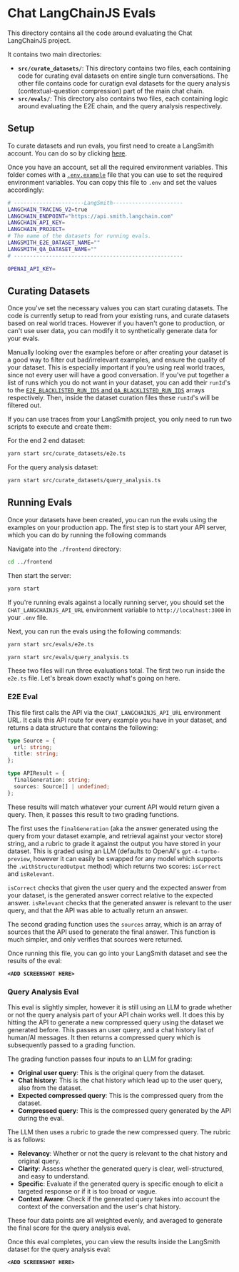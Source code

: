 # Chat LangChainJS Evals

This directory contains all the code around evaluating the Chat LangChainJS project.

It contains two main directories:

- **`src/curate_datasets/`**: This directory contains two files, each containing code for curating eval datasets on entire single turn conversations. The other file contains code for curatign eval datasets for the query analysis (contextual-question compression) part of the main chat chain.
- **`src/evals/`**: This directory also contains two files, each containing logic around evaluating the E2E chain, and the query analysis respectively.

## Setup

To curate datasets and run evals, you first need to create a LangSmith account. You can do so by clicking [here](https://smith.langchain.com/).

Once you have an account, set all the required environment variables. This folder comes with a [`.env.example`](.env.example) file that you can use to set the required environment variables. You can copy this file to `.env` and set the values accordingly:

```bash
# ----------------------LangSmith----------------------
LANGCHAIN_TRACING_V2=true
LANGCHAIN_ENDPOINT="https://api.smith.langchain.com"
LANGCHAIN_API_KEY=
LANGCHAIN_PROJECT=
# The name of the datasets for running evals.
LANGSMITH_E2E_DATASET_NAME=""
LANGSMITH_QA_DATASET_NAME=""
# -----------------------------------------------------

OPENAI_API_KEY=
```

## Curating Datasets

Once you've set the necessary values you can start curating datasets. The code is currently setup to read from your existing runs, and curate datasets based on real world traces. However if you haven't gone to production, or can't use user data, you can modify it to synthetically generate data for your evals.

Manually looking over the examples before or after creating your dataset is a good way to filter out bad/irrelevant examples, and ensure the quality of your dataset. This is especially important if you're using real world traces, since not every user will have a good conversation. If you've put together a list of runs which you do not want in your dataset, you can add their `runId`'s to the [`E2E_BLACKLISTED_RUN_IDS` and `QA_BLACKLISTED_RUN_IDS`](./src/curate_datasets/blacklisted_run_ids.ts) arrays respectively. Then, inside the dataset curation files these `runId`'s will be filtered out.

If you can use traces from your LangSmith project, you only need to run two scripts to execute and create them:

For the end 2 end dataset:
```bash
yarn start src/curate_datasets/e2e.ts
```

For the query analysis dataset:
```bash
yarn start src/curate_datasets/query_analysis.ts
```

## Running Evals

Once your datasets have been created, you can run the evals using the examples on your production app. The first step is to start your API server, which you can do by running the following commands

Navigate into the `./frontend` directory:

```bash
cd ../frontend
```

Then start the server:

```bash
yarn start
```

If you're running evals against a locally running server, you should set the `CHAT_LANGCHAINJS_API_URL` environment variable to `http://localhost:3000` in your `.env` file.

Next, you can run the evals using the following commands:

```bash
yarn start src/evals/e2e.ts
```

```bash
yarn start src/evals/query_analysis.ts
```

These two files will run three evaluations total. The first two run inside the `e2e.ts` file. Let's break down exactly what's going on here.

### E2E Eval

This file first calls the API via the `CHAT_LANGCHAINJS_API_URL` environment URL. It calls this API route for every example you have in your dataset, and returns a data structure that contains the following:

```typescript
type Source = {
  url: string;
  title: string;
};

type APIResult = {
  finalGeneration: string;
  sources: Source[] | undefined;
};
```

These results will match whatever your current API would return given a query. Then, it passes this result to two grading functions.

The first uses the `finalGeneration` (aka the answer generated using the query from your dataset example, and retrieval against your vector store) string, and a rubric to grade it against the output you have stored in your dataset. This is graded using an LLM (defaults to OpenAI's `gpt-4-turbo-preview`, however it can easily be swapped for any model which supports the `.withStructuredOutput` method) which returns two scores: `isCorrect` and `isRelevant`. 

`isCorrect` checks that given the user query and the expected answer from your dataset, is the generated answer correct relative to the expected answer. `isRelevant` checks that the generated answer is relevant to the user query, and that the API was able to actually return an answer.

The second grading function uses the `sources` array, which is an array of sources that the API used to generate the final answer. This function is much simpler, and only verifies that sources were returned.

Once running this file, you can go into your LangSmith dataset and see the results of the eval:

**`<ADD SCREENSHOT HERE>`**

### Query Analysis Eval

This eval is slightly simpler, however it is still using an LLM to grade whether or not the query analysis part of your API chain works well. It does this by hitting the API to generate a new compressed query using the dataset we generated before. This passes an user query, and a chat history list of human/AI messages. It then returns a compressed query which is subsequently passed to a grading function.

The grading function passes four inputs to an LLM for grading:

- **Original user query**: This is the original query from the dataset.
- **Chat history**: This is the chat history which lead up to the user query, also from the dataset.
- **Expected compressed query**: This is the compressed query from the dataset.
- **Compressed query**: This is the compressed query generated by the API during the eval.

The LLM then uses a rubric to grade the new compressed query. The rubric is as follows:

- **Relevancy**: Whether or not the query is relevant to the chat history and original query.
- **Clarity**: Assess whether the generated query is clear, well-structured, and easy to understand.
- **Specific**: Evaluate if the generated query is specific enough to elicit a targeted response or if it is too broad or vague.
- **Context Aware**: Check if the generated query takes into account the context of the conversation and the user's chat history.

These four data points are all weighted evenly, and averaged to generate the final score for the query analysis eval.

Once this eval completes, you can view the results inside the LangSmith dataset for the query analysis eval:

**`<ADD SCREENSHOT HERE>`**